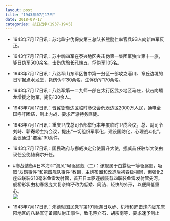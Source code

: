 ```yaml
---
layout: post
title: "1943年07月17日"
date: 2018-07-17
categories: 抗日战争(1937-1945)
---
```


<meta name="referrer" content="no-referrer" />

- 1943年7月17日讯：苏北阜宁伪保安第三总队长熊励仁率官兵93人向新四军反正。 

- 1943年7月17日讯：苏中新四军在泰兴地区夹击伪第一集团军独立第十一旅，毙日伪军500余名，击伤伪旅长孔端五，俘伪军105名。 

- 1943年7月17日讯：八路军山东军区鲁中第一分区一部攻克淄川、章丘边境的日军据点水龙堂，毙伤伪军30余名，生俘伪军170余名。 

- 1943年7月17日讯：八路军第一二九师一部在太行区武乡地区马庄，伏击向蟠龙增援之伪军，毙伤130余人。 

- 1943年7月17日讯：晋冀鲁豫边区临时参议会代表边区2000万人民，通电全国呼吁团结，制止内战，要求严惩特务匪徒。 

- 1943年7月17日讯：重庆卫戍总司令部举行本年度临时卫戍会议，总、副司令刘峙、郭寄峤主持会议，提出“一切组织军事化，建设国防化，心理战斗化”。会议通过“要案”30余件。 

- 1943年7月17日讯：国民政府与挪威决定公使晋升大使，挪威首任驻华大使由现任公使赫赛尔升任。 

- #参战装备#日本海军“海风”号驱逐舰（二）：该舰属于白露级一等驱逐舰，吸取“友鹤事件”和第四舰队事件“教训，主炮布置和改造后初春级相同，但强化2座四联装610毫米鱼雷发射管，首开日本驱逐舰装载四联装鱼雷发射管先河。舰桥形状由初春级庞大复杂样子改为低矮、简洁、轻快的外形，以便降低重心。 <br/><img src="https://wx1.sinaimg.cn/large/aca367d8ly1ftcmnyrci0j20db0e80vp.jpg" />

- 1943年7月17日讯：朱德就国民党军第191师连日以步、机枪和迫击炮向陇东庆阳地区的八路军守备部队射击事件，致电蒋介石、胡宗南等，要求速予制止 

